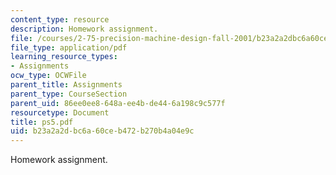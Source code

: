 ```yaml
---
content_type: resource
description: Homework assignment.
file: /courses/2-75-precision-machine-design-fall-2001/b23a2a2dbc6a60ceb472b270b4a04e9c_ps5.pdf
file_type: application/pdf
learning_resource_types:
- Assignments
ocw_type: OCWFile
parent_title: Assignments
parent_type: CourseSection
parent_uid: 86ee0ee8-648a-ee4b-de44-6a198c9c577f
resourcetype: Document
title: ps5.pdf
uid: b23a2a2d-bc6a-60ce-b472-b270b4a04e9c
---
```

Homework assignment.

